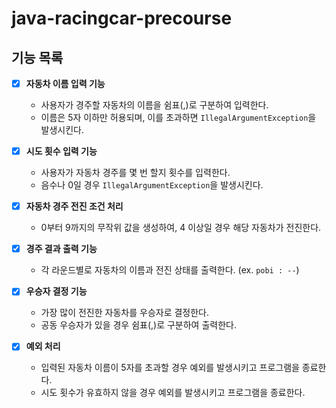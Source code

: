 # java-racingcar-precourse

## 기능 목록

- [x] **자동차 이름 입력 기능**
    - 사용자가 경주할 자동차의 이름을 쉼표(,)로 구분하여 입력한다.
    - 이름은 5자 이하만 허용되며, 이를 초과하면 `IllegalArgumentException`을 발생시킨다.


- [x] **시도 횟수 입력 기능**
    - 사용자가 자동차 경주를 몇 번 할지 횟수를 입력한다.
    - 음수나 0일 경우 `IllegalArgumentException`을 발생시킨다.


- [x] **자동차 경주 전진 조건 처리**
    - 0부터 9까지의 무작위 값을 생성하여, 4 이상일 경우 해당 자동차가 전진한다.


- [x] **경주 결과 출력 기능**
    - 각 라운드별로 자동차의 이름과 전진 상태를 출력한다. (ex. `pobi : --`)


- [x] **우승자 결정 기능**
    - 가장 많이 전진한 자동차를 우승자로 결정한다.
    - 공동 우승자가 있을 경우 쉼표(,)로 구분하여 출력한다.


- [x] **예외 처리**
    - 입력된 자동차 이름이 5자를 초과할 경우 예외를 발생시키고 프로그램을 종료한다.
    - 시도 횟수가 유효하지 않을 경우 예외를 발생시키고 프로그램을 종료한다.